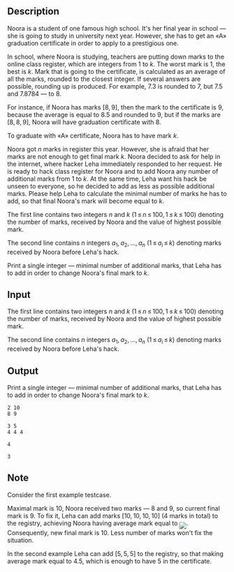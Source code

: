 ## Description

<div><p>Noora is a student of one famous high school. It's her final year in school&nbsp;— she is going to study in university next year. However, she has to get an «A» graduation certificate in order to apply to a prestigious one.</p><p>In school, where Noora is studying, teachers are putting down marks to the online class register, which are integers from <span class="tex-span">1</span> to <span class="tex-span"><i>k</i></span>. The worst mark is <span class="tex-span">1</span>, the best is <span class="tex-span"><i>k</i></span>. Mark that is going to the certificate, is calculated as an average of all the marks, rounded to the closest integer. If several answers are possible, rounding up is produced. For example, <span class="tex-span">7.3</span> is rounded to <span class="tex-span">7</span>, but <span class="tex-span">7.5</span> and <span class="tex-span">7.8784</span>&nbsp;— to <span class="tex-span">8</span>. </p><p>For instance, if Noora has marks <span class="tex-span">[8, 9]</span>, then the mark to the certificate is <span class="tex-span">9</span>, because the average is equal to <span class="tex-span">8.5</span> and rounded to <span class="tex-span">9</span>, but if the marks are <span class="tex-span">[8, 8, 9]</span>, Noora will have graduation certificate with <span class="tex-span">8</span>.</p><p>To graduate with «A» certificate, Noora <span class="tex-font-style-bf">has to have mark</span> <span class="tex-span"><i>k</i></span>.</p><p>Noora got <span class="tex-span"><i>n</i></span> marks in register this year. However, she is afraid that her marks are not enough to get final mark <span class="tex-span"><i>k</i></span>. Noora decided to ask for help in the internet, where hacker Leha immediately responded to her request. He is ready to hack class register for Noora and to add Noora any number of additional marks from <span class="tex-span">1</span> to <span class="tex-span"><i>k</i></span>. At the same time, Leha want his hack be unseen to everyone, so he decided to add as less as possible additional marks. Please help Leha to calculate the minimal number of marks he has to add, so that final Noora's mark will become equal to <span class="tex-span"><i>k</i></span>.</p></div><div class="input-specification"><p>The first line contains two integers <span class="tex-span"><i>n</i></span> and <span class="tex-span"><i>k</i></span> <span class="tex-span">(1 ≤ <i>n</i> ≤ 100, 1 ≤ <i>k</i> ≤ 100)</span> denoting the number of marks, received by Noora and the value of highest possible mark.</p><p>The second line contains <span class="tex-span"><i>n</i></span> integers <span class="tex-span"><i>a</i><sub class="lower-index">1</sub>, <i>a</i><sub class="lower-index">2</sub>, ..., <i>a</i><sub class="lower-index"><i>n</i></sub></span> <span class="tex-span">(1 ≤ <i>a</i><sub class="lower-index"><i>i</i></sub> ≤ <i>k</i>)</span> denoting marks received by Noora before Leha's hack.</p></div><div class="output-specification"><p>Print a single integer&nbsp;— minimal number of additional marks, that Leha has to add in order to change Noora's final mark to <span class="tex-span"><i>k</i></span>.</p></div>

## Input

<p>The first line contains two integers <span class="tex-span"><i>n</i></span> and <span class="tex-span"><i>k</i></span> <span class="tex-span">(1 ≤ <i>n</i> ≤ 100, 1 ≤ <i>k</i> ≤ 100)</span> denoting the number of marks, received by Noora and the value of highest possible mark.</p><p>The second line contains <span class="tex-span"><i>n</i></span> integers <span class="tex-span"><i>a</i><sub class="lower-index">1</sub>, <i>a</i><sub class="lower-index">2</sub>, ..., <i>a</i><sub class="lower-index"><i>n</i></sub></span> <span class="tex-span">(1 ≤ <i>a</i><sub class="lower-index"><i>i</i></sub> ≤ <i>k</i>)</span> denoting marks received by Noora before Leha's hack.</p>

## Output

<p>Print a single integer&nbsp;— minimal number of additional marks, that Leha has to add in order to change Noora's final mark to <span class="tex-span"><i>k</i></span>.</p>





```input1
2 10
8 9

```




```input2
3 5
4 4 4

```




```output1
4
```




```output2
3
```



## Note

<p>Consider the first example testcase.</p><p>Maximal mark is <span class="tex-span">10</span>, Noora received two marks&nbsp;— <span class="tex-span">8</span> and <span class="tex-span">9</span>, so current final mark is <span class="tex-span">9</span>. To fix it, Leha can add marks <span class="tex-span">[10, 10, 10, 10]</span> (<span class="tex-span">4</span> marks in total) to the registry, achieving Noora having average mark equal to <img align="middle" class="tex-formula" src="file://9Ylr7lOj.png" style="max-width: 100.0%;max-height: 100.0%;">. Consequently, new final mark is <span class="tex-span">10</span>. Less number of marks won't fix the situation.</p><p>In the second example Leha can add <span class="tex-span">[5, 5, 5]</span> to the registry, so that making average mark equal to <span class="tex-span">4.5</span>, which is enough to have <span class="tex-span">5</span> in the certificate.</p>
